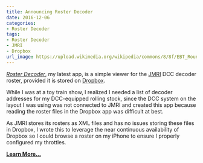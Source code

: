 ```yaml
---
title: Announcing Roster Decoder
date: 2016-12-06
categories:
- Roster Decoder
tags:
- Roster Decoder
- JMRI
- Dropbox
url_image: https://upload.wikimedia.org/wikipedia/commons/8/8f/EBT_Roundhouse_1.jpg
---
```

_[Roster Decoder](/roster-decoder)_, my latest app, is a simple viewer for the [JMRI](http://jmri.org) DCC decoder roster, provided it is stored on [Dropbox](https://dropbox.com).

While I was at a toy train show, I realized I needed a list of decoder addresses for my DCC-equipped rolling stock, since the DCC system on the layout I was using was not connected to JMRI and created this app because reading the roster files in the Dropbox app was difficult at best.

As JMRI stores its rosters as XML files and has no issues storing these files in Dropbox, I wrote this to leverage the near continuous availability of Dropbox so I could browse a roster on my iPhone to ensure I properly configured my throttles.

__[Learn More...](/roster-decoder)__
